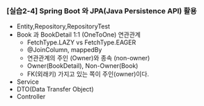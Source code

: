 ### [실습2-4] Spring Boot 와 JPA(Java Persistence API) 활용
* Entity,Repository,RepositoryTest
* Book 과 BookDetail 1:1 (OneToOne) 연관관계
  * FetchType.LAZY vs FetchType.EAGER
  * @JoinColumn, mappedBy
  * 연관관계의 주인 (Owner)와 종속 (non-owner)
  * Owner(BookDetail), Non-Owner(Book)
  * FK(외래키) 가지고 있는 쪽이 주인(owner)이다.
* Service
* DTO(Data Transfer Object)
* Controller
